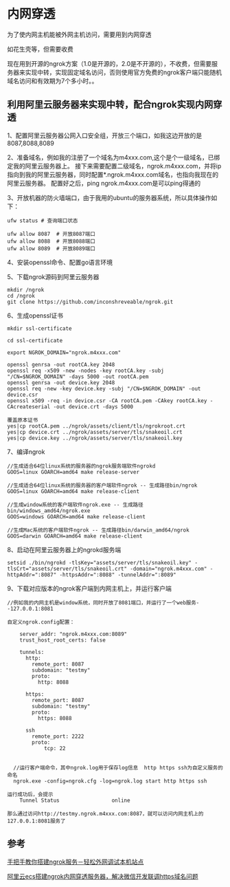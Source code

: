 # 内网穿透

为了使内网主机能被外网主机访问，需要用到内网穿透

如花生壳等，但需要收费

现在用到开源的ngrok方案（1.0是开源的，2.0是不开源的），不收费，但需要服务器来实现中转，实现固定域名访问，否则使用官方免费的ngrok客户端只能随机域名访问和有效期为7个多小时。。

## 利用阿里云服务器来实现中转，配合ngrok实现内网穿透

1、配置阿里云服务器公网入口安全组，开放三个端口，如我这边开放的是8087,8088,8089

2、准备域名，例如我的注册了一个域名为m4xxx.com,这个是个一级域名，已绑定我的阿里云服务器上。
接下来需要配置二级域名，ngrok.m4xxx.com，并将ip指向到我的阿里云服务器，同时配置*.ngrok.m4xxx.com域名，也指向我现在的阿里云服务器。
配置好之后，ping ngrok.m4xxx.com是可以ping得通的

3、开放机器的防火墙端口，由于我用的ubuntu的服务器系统，所以具体操作如下：

    ufw status # 查询端口状态

    ufw allow 8087  # 开放8087端口
    ufw allow 8088  # 开放8088端口
    ufw allow 8089  # 开放8089端口

4、安装openssl命令、配置go语言环境

5、下载ngrok源码到阿里云服务器

    mkdir /ngrok
    cd /ngrok
    git clone https://github.com/inconshreveable/ngrok.git

6、生成openssl证书

    mkdir ssl-certificate

    cd ssl-certificate

    export NGROK_DOMAIN="ngrok.m4xxx.com"

    openssl genrsa -out rootCA.key 2048
    openssl req -x509 -new -nodes -key rootCA.key -subj "/CN=$NGROK_DOMAIN" -days 5000 -out rootCA.pem
    openssl genrsa -out device.key 2048
    openssl req -new -key device.key -subj "/CN=$NGROK_DOMAIN" -out device.csr
    openssl x509 -req -in device.csr -CA rootCA.pem -CAkey rootCA.key -CAcreateserial -out device.crt -days 5000

    覆盖原本证书
    yes|cp rootCA.pem ../ngrok/assets/client/tls/ngrokroot.crt
    yes|cp device.crt ../ngrok/assets/server/tls/snakeoil.crt
    yes|cp device.key ../ngrok/assets/server/tls/snakeoil.key

7、编译ngrok

    //生成适合64位linux系统的服务器的ngrok服务端软件ngrokd
    GOOS=linux GOARCH=amd64 make release-server

    //生成适合64位linux系统的服务器的客户端软件ngrok -- 生成路径bin/ngrok
    GOOS=linux GOARCH=amd64 make release-client

    //生成window系统的客户端软件ngrok.exe -- 生成路径bin/windows_amd64/ngrok.exe
    GOOS=windows GOARCH=amd64 make release-client

    //生成Mac系统的客户端软件ngrok -- 生成路径bin/darwin_amd64/ngrok
    GOOS=darwin GOARCH=amd64 make release-client

8、启动在阿里云服务器上的ngrokd服务端

    setsid ./bin/ngrokd -tlsKey="assets/server/tls/snakeoil.key" -tlsCrt="assets/server/tls/snakeoil.crt" -domain="ngrok.m4xxx.com" -httpAddr=":8087" -httpsAddr=":8088" -tunnelAddr=":8089"

9、下载对应版本的ngrok客户端到内网主机上，并运行客户端

    //例如我的内网主机是window系统，同时开放了8081端口，并运行了一个web服务--127.0.0.1:8081

    自定义ngrok.config配置：

        server_addr: "ngrok.m4xxx.com:8089"
        trust_host_root_certs: false

        tunnels:
          http:
            remote_port: 8087
            subdomain: "testmy"
            proto:
              http: 8088

          https:
            remote_port: 8087
            subdomain: "testmy"
            proto:
              https: 8088

          ssh
            remote_port: 2222
            proto:
                tcp: 22


      //运行客户端命令，其中ngrok.log用于保存log信息  http https ssh为自定义服务的命名
      ngrok.exe -config=ngrok.cfg -log=ngrok.log start http https ssh

    运行成功后，会提示
        Tunnel Status                 online

    那么通过访问http://testmy.ngrok.m4xxx.com:8087，就可以访问内网主机上的127.0.0.1:8081服务了


## 参考

[手把手教你搭建ngrok服务－轻松外网调试本机站点](https://aotu.io/notes/2016/02/19/ngrok/index.html)

[阿里云ecs搭建ngrok内网穿透服务器，解决微信开发联调https域名问题](https://www.jianshu.com/p/ee178f04dc76)